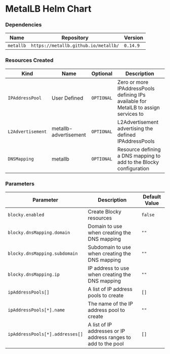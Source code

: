 # MetalLB Helm Chart

### Dependencies

| Name      | Repository                           | Version  |
| --------- | ------------------------------------ | -------- |
| `metallb` | `https://metallb.github.io/metallb/` | `0.14.9` |

### Resources Created

| Kind              | Name                  | Optional   | Description                                                                          |
| ----------------- | --------------------- | ---------- | ------------------------------------------------------------------------------------ |
| `IPAddressPool`   | User Defined          | `OPTIONAL` | Zero or more IPAddressPools defining IPs available for MetalLB to assign services to |
| `L2Advertisement` | metallb-advertisement | `OPTIONAL` | L2Advertisement advertising the defined IPAddressPools                               |
| `DNSMapping`      | metallb               | `OPTIONAL` | Resource defining a DNS mapping to add to the Blocky configuration                   |

### Parameters
| Parameter                       | Description                                                    | Default Value |
| ------------------------------- | -------------------------------------------------------------- | ------------- |
| `blocky.enabled`                | Create Blocky resources                                        | `false`       |
| `blocky.dnsMapping.domain`      | Domain to use when creating the DNS mapping                    | `""`          |
| `blocky.dnsMapping.subdomain`   | Subdomain to use when creating the DNS mapping                 | `""`          |
| `blocky.dnsMapping.ip`          | IP address to use when creating the DNS mapping                | `""`          |
| `ipAddressPools[]`              | A list of IP address pools to create                           | `[]`          |
| `ipAddressPools[*].name`        | The name of the IP address pool to create                      | `""`          |
| `ipAddressPools[*].addresses[]` | A list of IP addresses or IP address ranges to add to the pool | `[]`          |
